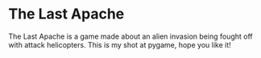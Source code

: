 # The Last Apache
The Last Apache is a game made about an alien invasion being fought off with attack helicopters. This is my shot at pygame, hope you like it!
